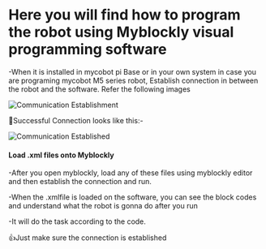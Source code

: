 # **Here you will find how to program the robot using Myblockly visual programming software**

-When it is installed in mycobot pi Base or in your own system in case you are programing mycobot M5 series robot, Establish connection in between the robot and the software. Refer the following images

![Communication Establishment]()

:tada:Successful Connection looks like this:-

![Communication Established]()

#### **Load .xml files onto Myblockly**

-After you open myblockly, load any of these files using myblockly editor and then establish the connection and run.

-When the .xmlfile is loaded on the software, you can see the block codes and understand what the robot is gonna do after you run

-It will do the task according to the code.

:+1:Just make sure the connection is established
